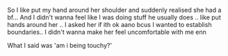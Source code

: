 So I like put my hand around her shoulder and suddenly realised she had a bf... And I didn't wanna feel like I was doing stuff he usually does .. like put hands around her .. I asked her if ith ok aano bcus I wanted to establish boundaries.. I didn't wanna make her feel uncomfortable with me enn 

What I said was 'am i being touchy?' 